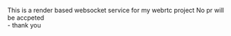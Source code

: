 This is a render based websocket service for my webrtc project 
No pr will be accpeted  
      - thank you
